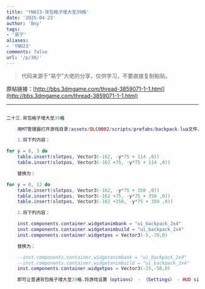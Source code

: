 ```yaml
---
title: 'YN023-背包格子增大至39格'
date: '2025-04-23'
author: 'Bny'
tags:
- '易宁'
aliases:
- 'YN023'
comments: false
url: '/p/38/'
---
```


> 代码来源于“易宁”大佬的分享，仅供学习，不要直接复制粘贴。

原帖链接：[http://bbs.3dmgame.com/thread-3859071-1-1.html](http://bbs.3dmgame.com/thread-3859071-1-1.html)

---

```lua  

二十三.背包格子增大至39格

	用MT管理器打开游戏目录/assets/DLC0002/scripts/prefabs/backpack.lua文件，

	1.将下列内容：

for y = 0, 3 do
	table.insert(slotpos, Vector3(-162, -y*75 + 114 ,0))
	table.insert(slotpos, Vector3(-162 +75, -y*75 + 114 ,0))

	替换为：

for y = 0, 12 do
	table.insert(slotpos, Vector3(-162, -y*75 + 350 ,0))
	table.insert(slotpos, Vector3(-162 +75, -y*75 + 350 ,0))
	table.insert(slotpos, Vector3(-162 +150, -y*75 + 350 ,0))

	2.将下列内容：

	inst.components.container.widgetanimbank = "ui_backpack_2x4"
	inst.components.container.widgetanimbuild = "ui_backpack_2x4"
	inst.components.container.widgetpos = Vector3(-5,-70,0)

	替换为：

	--inst.components.container.widgetanimbank = "ui_backpack_2x4"
	--inst.components.container.widgetanimbuild = "ui_backpack_2x4"
	inst.components.container.widgetpos = Vector3(-25,-50,0)

	即可让普通背包格子增大至39格.将游戏设置（options） - （Settings） - HUD size项设为0，即显示最小物品条，才可完整显示

```  

